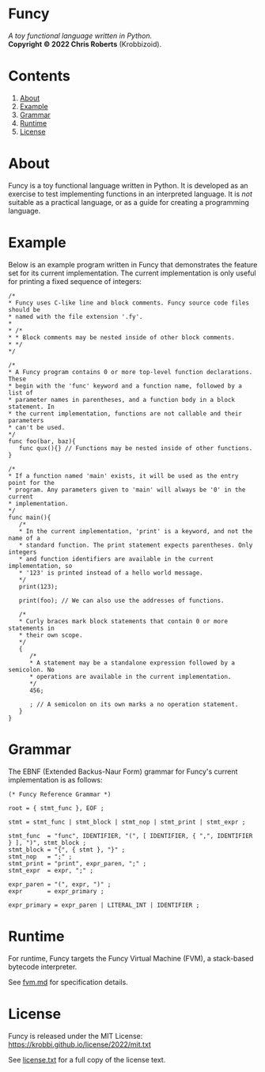 # Funcy
_A toy functional language written in Python._  
__Copyright &copy; 2022 Chris Roberts__ (Krobbizoid).

# Contents
1. [About](#about)
2. [Example](#example)
3. [Grammar](#grammar)
4. [Runtime](#runtime)
5. [License](#license)

# About
Funcy is a toy functional language written in Python. It is developed as an
exercise to test implementing functions in an interpreted language. It is _not_
suitable as a practical language, or as a guide for creating a programming
language.

# Example
Below is an example program written in Funcy that demonstrates the feature set
for its current implementation. The current implementation is only useful for
printing a fixed sequence of integers:
```
/*
* Funcy uses C-like line and block comments. Funcy source code files should be
* named with the file extension '.fy'.
*
* /*
* * Block comments may be nested inside of other block comments.
* */
*/

/*
* A Funcy program contains 0 or more top-level function declarations. These
* begin with the 'func' keyword and a function name, followed by a list of
* parameter names in parentheses, and a function body in a block statement. In
* the current implementation, functions are not callable and their parameters
* can't be used.
*/
func foo(bar, baz){
   func qux(){} // Functions may be nested inside of other functions.
}

/*
* If a function named 'main' exists, it will be used as the entry point for the
* program. Any parameters given to 'main' will always be '0' in the current
* implementation.
*/
func main(){
   /*
   * In the current implementation, 'print' is a keyword, and not the name of a
   * standard function. The print statement expects parentheses. Only integers
   * and function identifiers are available in the current implementation, so
   * '123' is printed instead of a hello world message.
   */
   print(123);
   
   print(foo); // We can also use the addresses of functions.
   
   /*
   * Curly braces mark block statements that contain 0 or more statements in
   * their own scope.
   */
   {
      /*
      * A statement may be a standalone expression followed by a semicolon. No
      * operations are available in the current implementation.
      */
      456;
      
      ; // A semicolon on its own marks a no operation statement.
   }
}
```

# Grammar
The EBNF (Extended Backus-Naur Form) grammar for Funcy's current implementation
is as follows:
```EBNF
(* Funcy Reference Grammar *)

root = { stmt_func }, EOF ;

stmt = stmt_func | stmt_block | stmt_nop | stmt_print | stmt_expr ;

stmt_func  = "func", IDENTIFIER, "(", [ IDENTIFIER, { ",", IDENTIFIER } ], ")", stmt_block ;
stmt_block = "{", { stmt }, "}" ;
stmt_nop   = ";" ;
stmt_print = "print", expr_paren, ";" ;
stmt_expr  = expr, ";" ;

expr_paren = "(", expr, ")" ;
expr       = expr_primary ;

expr_primary = expr_paren | LITERAL_INT | IDENTIFIER ;
```

# Runtime
For runtime, Funcy targets the Funcy Virtual Machine (FVM), a stack-based
bytecode interpreter.

See [fvm.md](./fvm.md) for specification details.

# License
Funcy is released under the MIT License:  
https://krobbi.github.io/license/2022/mit.txt

See [license.txt](./license.txt) for a full copy of the license text.
